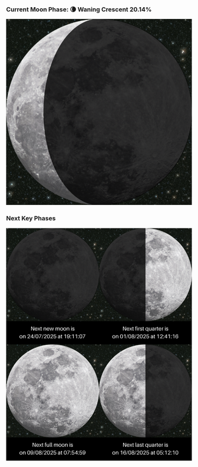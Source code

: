 ### Current Moon Phase: 🌘 Waning Crescent 20.14%
![Moon Phase](moonphase.png)
### Next Key Phases
![Gallery](gallery.png)
